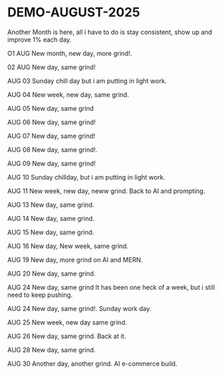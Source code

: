 # DEMO-AUGUST-2025
Another Month is here, all i have to do is stay consistent, show up and improve 1% each day.

O1 AUG
New month, new day, more grind!.

02 AUG
New day, same grind!

AUG 03
Sunday chill day but i am putting in light work.

AUG 04
New week, new day, same grind.

AUG 05
New day, same grind

AUG 06
New day, same grind!

AUG 07
New day, same grind!

AUG 08
New day, same grind!.

AUG 09
New day, same grind!

AUG 10
Sunday chillday, but i am putting in light work.

AUG 11
New week, new day, neww grind.
Back to AI and prompting.

AUG 13
New day, same grind.

AUG 14
New day, same grind.

AUG 15
New day, same grind.

AUG 16
New day, New week, same grind.

AUG 19
New day, more grind on AI and MERN.

AUG 20
New day, same grind.

AUG 24
New day, same grind
It has been one heck of a week, but i still need to keep pushing.

AUG 24
New day, same grind!.
Sunday work day.

AUG 25
New week, new day same grind.

AUG 26
New day, same grind.
Back at it.

AUG 28
New day, same grind.

AUG 30
Another day, another grind.
AI e-commerce build.

